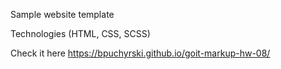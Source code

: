 Sample website template

Technologies (HTML, CSS, SCSS)

Check it here https://bpuchyrski.github.io/goit-markup-hw-08/
